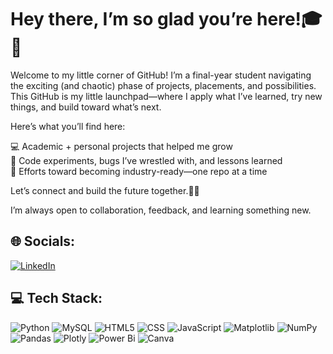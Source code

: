 # Hey there, I’m so glad you’re here!🎓🌸

Welcome to my little corner of GitHub! 
I’m a final-year student navigating the exciting (and chaotic) phase of projects, placements, and possibilities.  
This GitHub is my little launchpad—where I apply what I’ve learned, try new things, and build toward what’s next.
  
Here’s what you’ll find here:

💻 Academic + personal projects that helped me grow  
🧩 Code experiments, bugs I’ve wrestled with, and lessons learned  
🚀 Efforts toward becoming industry-ready—one repo at a time     

Let’s connect and build the future together.🙌✨

I’m always open to collaboration, feedback, and learning something new.

## 🌐 Socials:
[![LinkedIn](https://img.shields.io/badge/LinkedIn-%230077B5.svg?logo=linkedin&logoColor=white)](https://linkedin.com/in/mansigoelofficial)

## 💻 Tech Stack:
![Python](https://img.shields.io/badge/python-3670A0?style=plastic&logo=python&logoColor=ffdd54) ![MySQL](https://img.shields.io/badge/mysql-4479A1.svg?style=plastic&logo=mysql&logoColor=white) ![HTML5](https://img.shields.io/badge/html5-%23E34F26.svg?style=plastic&logo=html5&logoColor=white) ![CSS](https://img.shields.io/badge/css3-1572B6?style=plastic&logo=css3&logoColor=white) ![JavaScript](https://img.shields.io/badge/javascript-F7DF1E?style=plastic&logo=javascript&logoColor=black) ![Matplotlib](https://img.shields.io/badge/Matplotlib-%23ffffff.svg?style=plastic&logo=Matplotlib&logoColor=black) ![NumPy](https://img.shields.io/badge/numpy-%23013243.svg?style=plastic&logo=numpy&logoColor=white) ![Pandas](https://img.shields.io/badge/pandas-%23150458.svg?style=plastic&logo=pandas&logoColor=white) ![Plotly](https://img.shields.io/badge/Plotly-%233F4F75.svg?style=plastic&logo=plotly&logoColor=white) ![Power Bi](https://img.shields.io/badge/power_bi-F2C811?style=plastic&logo=powerbi&logoColor=black) ![Canva](https://img.shields.io/badge/Canva-%2300C4CC.svg?style=plastic&logo=Canva&logoColor=white)

<!-- Proudly created with GPRM ( https://gprm.itsvg.in ) -->
<!--
**navya-goel28/navya-goel28** is a ✨ _special_ ✨ repository because its `README.md` (this file) appears on your GitHub profile.

Here are some ideas to get you started:

- 🔭 I’m currently working on ...
- 🌱 I’m currently learning ...
- 👯 I’m looking to collaborate on ...
- 🤔 I’m looking for help with ...
- 💬 Ask me about ...
- 📫 How to reach me: ...
- 😄 Pronouns: ...
- ⚡ Fun fact: ...
-->
